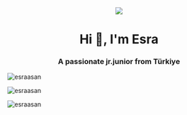 <div id="header" align="center">

<img src="https://media.giphy.com/media/v1.Y2lkPTc5MGI3NjExNXNybHd5aWIyaDg1a245cHFlN3NtZjdxMjJyNmVyeDNqNHI0cWtjbSZlcD12MV9pbnRlcm5hbF9naWZfYnlfaWQmY3Q9Zw/ed7RrrCi4r7h5NoQI2/giphy.gif" />

</div>
<h1 align="center">Hi 👋, I'm Esra</h1>
<h3 align="center">A passionate jr.junior from Türkiye</h3>

<p><img src="https://github-readme-stats.vercel.app/api/top-langs?username=esraasan&show_icons=true&locale=en&layout=compact" alt="esraasan" /></p>
<p><img src="https://github-readme-stats.vercel.app/api?username=esraasan&show_icons=true&locale=en" alt="esraasan" /></p>
<p><img src="https://github-readme-streak-stats.herokuapp.com/?user=esraasan&" alt="esraasan" /></p>
